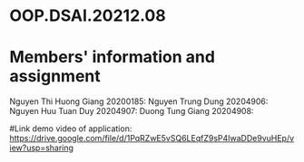 # OOP.DSAI.20212.08
# Members' information and assignment
Nguyen Thi Huong Giang 20200185:
Nguyen Trung Dung 20204906:
Nguyen Huu Tuan Duy 20204907:
Duong Tung Giang 20204908:

#Link demo video of application: https://drive.google.com/file/d/1PqRZwE5vSQ6LEqfZ9sP4IwaDDe9vuHEp/view?usp=sharing

